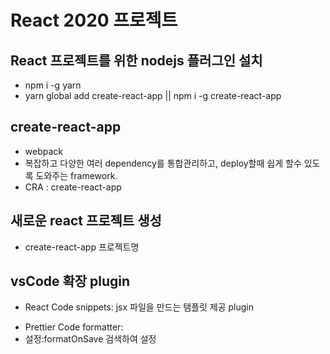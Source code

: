 # React 2020 프로젝트

## React 프로젝트를 위한 nodejs 플러그인 설치

- npm i -g yarn
- yarn global add create-react-app || npm i -g create-react-app

## create-react-app

- webpack
- 복잡하고 다양한 여러 dependency를 통합관리하고, deploy할때 쉽게 할수 있도록 도와주는 framework.
- CRA : create-react-app

## 새로운 react 프로젝트 생성

- create-react-app 프로젝트명

## vsCode 확장 plugin

- React Code snippets: jsx 파일을 만드는 탬플릿 제공 plugin

* Prettier Code formatter:
* 설정:formatOnSave 검색하여 설정
